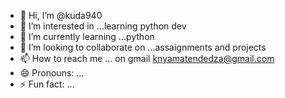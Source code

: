 - 👋 Hi, I’m @kuda940
- 👀 I’m interested in ...learning python dev
- 🌱 I’m currently learning ...python
- 💞️ I’m looking to collaborate on ...assaignments and projects
- 📫 How to reach me ... on gmail  knyamatendedza@gmail.com
- 😄 Pronouns: ...
- ⚡ Fun fact: ...

<!---
kuda940/kuda940 is a ✨ special ✨ repository because its `README.md` (this file) appears on your GitHub profile.
You can click the Preview link to take a look at your changes.
--->
